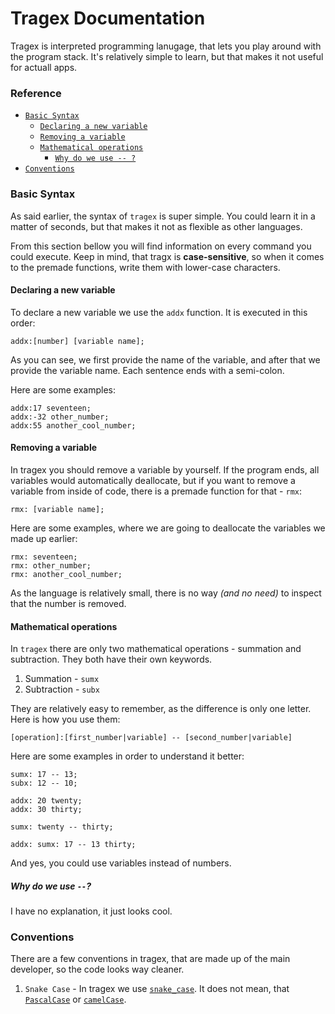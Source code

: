 # Tragex Documentation
Tragex is interpreted programming lanugage, that lets you play around with the program stack. It's relatively simple to learn, but that makes it not useful for actuall apps.

### Reference
* [`Basic Syntax`](#basic-syntax)
    * [`Declaring a new variable`](#declaring-a-new-variable)
    * [`Removing a variable`](#removing-a-variable)
    * [`Mathematical operations`](#mathematical-operations)
        * [`Why do we use -- ?`](#why-do-we-use)
* [`Conventions`](#conventions)

### Basic Syntax
As said earlier, the syntax of `tragex` is super simple. You could learn it in a matter of seconds, but that makes it not as flexible as other languages.

From this section bellow you will find information on every command you could execute. Keep in mind, that tragx is **case-sensitive**, so when it comes to the premade functions, write them with lower-case characters.

#### Declaring a new variable
To declare a new variable we use the `addx` function. It is executed in this order:
```
addx:[number] [variable name];
```

As you can see, we first provide the name of the variable, and after that we provide the variable name. Each sentence ends with a semi-colon.

Here are some examples:
```
addx:17 seventeen;
addx:-32 other_number;
addx:55 another_cool_number;
```
#### Removing a variable
In tragex you should remove a variable by yourself. If the program ends, all variables would automatically deallocate, but if you want to remove a variable from inside of code, there is a premade function for that - `rmx`:
```
rmx: [variable name];
```
Here are some examples, where we are going to deallocate the variables we made up earlier:
```
rmx: seventeen;
rmx: other_number;
rmx: another_cool_number;
```
As the language is relatively small, there is no way *(and no need)* to inspect that the number is removed.

#### Mathematical operations
In `tragex` there are only two mathematical operations - summation and subtraction. They both have their own keywords.

1. Summation - `sumx`
2. Subtraction - `subx`

They are relatively easy to remember, as the difference is only one letter. Here is how you use them:
```
[operation]:[first_number|variable] -- [second_number|variable]
```

Here are some examples in order to understand it better:
```
sumx: 17 -- 13;
subx: 12 -- 10;

addx: 20 twenty;
addx: 30 thirty;

sumx: twenty -- thirty;

addx: sumx: 17 -- 13 thirty;
```

And yes, you could use variables instead of numbers.

##### Why do we use `--`?
I have no explanation, it just looks cool.


### Conventions
There are a few conventions in tragex, that are made up of the main developer, so the code looks way cleaner.
1. `Snake Case` - In tragex we use [`snake_case`](https://en.wikipedia.org/wiki/Snake_case). It does not mean, that [`PascalCase`](https://www.techopedia.com/definition/pascal-case) or [`camelCase`](https://en.wikipedia.org/wiki/Camel_case).
